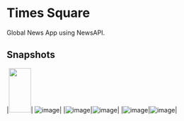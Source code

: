 # Times Square

Global News App using NewsAPI.

## Snapshots

|<img src="https://drive.google.com/uc?export=view&id=1Crisc_K8pByDsmoB1hROM_93QguGuLYX" width="50" height="100">| ![image](https://drive.google.com/uc?export=view&id=1_5ArlUGfBC0y3ZRjWD1lNubVFwb5I7At)|
|![image](https://drive.google.com/uc?export=view&id=1UyaXqIannnFotE-FBxfmyxl1Ykc_quHf)|![image](https://drive.google.com/uc?export=view&id=16uqg-Rnx6YfYHuFsSNwFV16uyQ-gvdQk)|
|![image](https://drive.google.com/uc?export=view&id=1sch70Qnczbf87wwh3W8tMvnanNh8SBXj)|![image](https://drive.google.com/uc?export=view&id=1liDwbzHoZApP1jyUnsTECAP-T_nRNJlq)|


